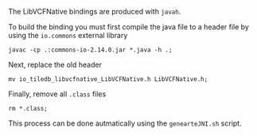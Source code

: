 The LibVCFNative bindings are produced with `javah`.

To build the binding you must first compile the java file to a header file by using the ```io.commons``` external library
```
javac -cp .:commons-io-2.14.0.jar *.java -h .;
```

Next, replace the old header
```
mv io_tiledb_libvcfnative_LibVCFNative.h LibVCFNative.h;
```

Finally, remove all ```.class``` files 

```
rm *.class;
```

This process can be done autmatically using the `genearteJNI.sh` script.
